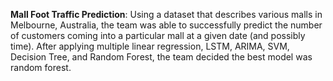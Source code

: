 **Mall Foot Traffic Prediction**: Using a dataset that describes various malls in Melbourne, Australia, the team was able to successfully predict the number of customers coming into a particular mall at a given date (and possibly time). After applying multiple linear regression, LSTM, ARIMA, SVM, Decision Tree, and Random Forest, the team decided the best model was random forest.

